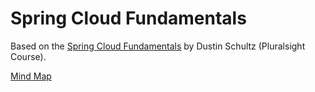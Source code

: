 # Spring Cloud Fundamentals

Based on the [Spring Cloud Fundamentals](https://app.pluralsight.com/library/courses/spring-cloud-fundamentals/table-of-contents) by Dustin Schultz (Pluralsight Course).

[Mind Map](https://mm.tt/931509400?t=irWCGLKUfH)


